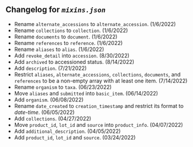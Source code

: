 ## Changelog for *`mixins.json`*

* Rename `alternate_accessions` to `alternate_accession`. (1/6/2022)
* Rename `collections` to `collection`. (1/6/2022)
* Rename `documents` to `document`. (1/6/2022)
* Rename `references` to `reference`. (1/6/2022)
* Rename `aliases` to `alias`. (1/6/2022)
* Add `revoke_detail` into `accession`. (8/30/2022)
* Add `archived` to accessioned status. (8/14/2022)
* Add `description`. (7/21/2022)
* Restrict `aliases`, `alternate_accessions`, `collections`, `documents`, and `references` to be a non-empty array with at least one item. (7/14/2022)
* Rename `organism` to `taxa`. (06/23/2022)
* Move `aliases` and `submitted` into `basic_item`. (06/14/2022)
* Add `organism`. (06/08/2022)
* Rename `date_created` to `creation_timestamp` and restrict its format to *date-time*. (06/05/2022)
*  Add `collections`. (04/27/2022)
*  Move `product_id`, `lot_id` and `source` into `product_info`. (04/07/2022)
*  Add `additional_description`. (04/05/2022)
*  Add `product_id`, `lot_id` and `source`. (03/24/2022)
